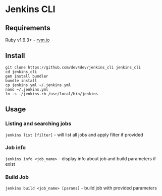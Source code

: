 # Jenkins CLI

## Requirements

Ruby v1.9.3+ - [rvm.io](http://rvm.io)

## Install

	git clone https://github.com/dev4dev/jenkins_cli jenkins_cli
	cd jenkins_cli
	gem install bundler
	bundle install
	cp jenkins.yml ~/.jenkins.yml
	nano ~/.jenkins.yml
	ln -s ./jenkins.rb /usr/local/bin/jenkins

## Usage

### Listing and searching jobs
`jenkins list [filter]` - will list all jobs and apply filter if provided

### Job info

`jenkins info <job_name>` - display info about job and build parameters if exist

### Build Job

`jenkins build <job_name> [params]` - build job with provided parameters
